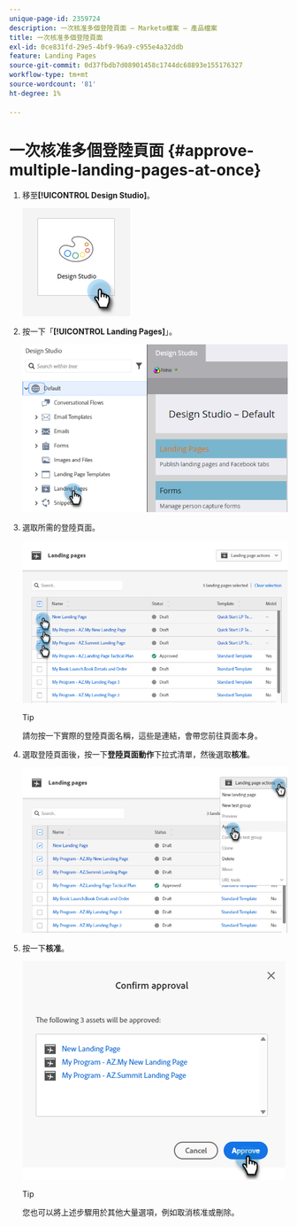 ```yaml
---
unique-page-id: 2359724
description: 一次核准多個登陸頁面 — Marketo檔案 — 產品檔案
title: 一次核准多個登陸頁面
exl-id: 0ce831fd-29e5-4bf9-96a9-c955e4a32ddb
feature: Landing Pages
source-git-commit: 0d37fbdb7d08901458c1744dc68893e155176327
workflow-type: tm+mt
source-wordcount: '81'
ht-degree: 1%

---
```


# 一次核准多個登陸頁面 {#approve-multiple-landing-pages-at-once}

1. 移至&#x200B;**[!UICONTROL Design Studio]**。

   ![](assets/approve-multiple-landing-pages-at-once-1.png)

1. 按一下「**[!UICONTROL Landing Pages]**」。

   ![](assets/approve-multiple-landing-pages-at-once-2.png)

1. 選取所需的登陸頁面。

   ![](assets/approve-multiple-landing-pages-at-once-3.png)

   >[!TIP]
   >
   >請勿按一下實際的登陸頁面名稱，這些是連結，會帶您前往頁面本身。

1. 選取登陸頁面後，按一下&#x200B;**登陸頁面動作**&#x200B;下拉式清單，然後選取&#x200B;**核准**。

   ![](assets/approve-multiple-landing-pages-at-once-4.png)

1. 按一下&#x200B;**核准**。

   ![](assets/approve-multiple-landing-pages-at-once-5.png)

   >[!TIP]
   >
   >您也可以將上述步驟用於其他大量選項，例如取消核准或刪除。
